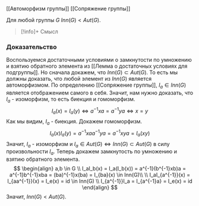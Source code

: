 [[Автоморфизм группы]]
[[Сопряжение группы]]

Для любой группы $G$ $Inn(G) < Aut(G)$. 

>[!info]+ Смысл
### Доказательство
Воспользуемся достаточными условиями о замкнутости по умножению и взятию обратного элемента из [[Лемма о достаточных условиях для подгруппы]]. 
Но сначала докажем, что $Inn(G) \subset Aut(G)$. То есть мы должны доказать, что любой элемент из $Inn(G)$ является автоморфизмом. По определению [[Сопряжение группы]], $I_a \in Inn(G)$ является отображением самого в себя. Значит, нам нужно доказать, что $I_a$ - изоморфизм, то есть биекция и гомоморфизм.
$$I_a(x) = I_a(y) \iff a^{-1}xa = a^{-1}ya \iff x = y$$
Как мы видим, $I_a$ - биекция. Докажем гомоморфизм.
$$I_a(x)I_a(y) = a^{-1}xaa^{-1}ya = a^{-1}xya = I_a(xy)$$
Значит, $I_a$ - изоморфизм и $I_a \in Aut(G) \iff Inn(G) \subset Aut(G)$ в силу произвольности $I_a$. 
Теперь докажем замкнутость по умножению и взятию обратного элемента.
$$
\begin{align}
	a,b \in G \\
	I_aI_b(x) = I_a(I_b(x)) = a^{-1}(b^{-1}xb)a = a^{-1}b^{-1}xba = (ba)^{-1}x(ba) = I_{ba}(x) \in Inn(G)\\
	\\
	I_aI_{a^{-1}}(x) = I_{aa^{-1}}(x) = I_e(x) = id \in Inn(G) \\
	I_{a^{-1}}I_a = I_{a^{-1}a} = I_e(x) = id
\end{align}
$$
Значит, $Inn(G) < Aut(G)$.

